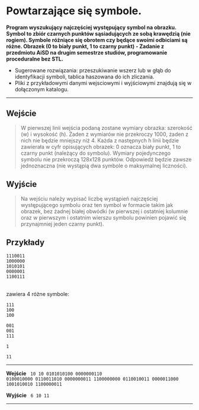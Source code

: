 # Powtarzające się symbole.

**Program wyszukujący najczęściej występujący symbol na obrazku. Symbol to zbiór czarnych punktów sąsiadujących ze sobą krawędzią (nie rogiem). Symbole różniące się obrotem czy będące swoimi odbiciami są różne.
Obrazek (0 to biały punkt, 1 to czarny punkt) -  Zadanie  z przedmiotu AiSD na drugim semestrze studiów, programowanie proceduralne bez STL.**

* Sugerowane rozwiązania: przeszukiwanie wszerz lub w głąb do identyfikacji symboli, tablica haszowana do ich zliczania.
* Pliki z przykładowymi danymi wejsciowymi i wyjściowymi znajdują się w dołączonym katalogu.
    
---

**Wejście**
---

> W pierwszej linii wejścia podaną zostane wymiary obrazka: szerokość (w) i wysokość (h). Żaden z wymiarów nie przekroczy 1000, żaden z nich nie będzie mniejszy niż 4. Każda z następnych h linii będzie zawierała w cyfr opisujących obrazek: 0 oznacza biały punkt, 1 to czarny punkt (należący do symbolu). Wymiary pojedynczego symbolu nie przekroczą 128x128 punktów. Odpowiedź będzie zawsze jednoznaczna (nie wystąpią dwa symbole o maksymalnej liczności).

**Wyjście**
---
    
> Na wejściu należy wypisać liczbę wystąpień najczęściej występującego symbolu oraz ten symbol w formacie takim jak obrazek, bez żadnej białej obwódki (w pierwszej i ostatniej kolumnie oraz w pierwszym i ostatnim wierszu symbolu powinien pojawić się przynajmniej jeden czarny punkt).

**Przykłady**
---
```
1110011
1000000
1010101
0000001
1100111
```

<br>zawiera 4 różne symbole:

```
111
100
100
```
```
001
001
111
```
```
1
```
```
11
```

---

**Wejście**
<code>
10 10
0101010100
0000000110
0100010000
0110011010
0000000011
1100000000
0110010011
0000011000
1001010010
1100000011
</code>

**Wyjście**
<code>
6
10
11
</code>

---
